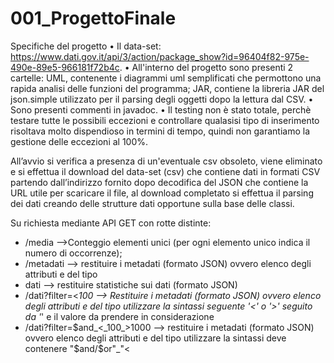 # 001_ProgettoFinale

Specifiche del progetto
• Il data-set: https://www.dati.gov.it/api/3/action/package_show?id=96404f82-975e-490e-89e5-966181f72b4c.
• All'interno del progetto sono presenti 2 cartelle: UML, contenente i diagrammi uml semplificati che permottono una rapida analisi delle funzioni del programma; JAR, contiene la libreria JAR del json.simple utilizzato per il parsing degli oggetti dopo la lettura dal CSV.
• Sono presenti commenti in javadoc.
• Il testing non è stato totale, perchè testare tutte le possibili eccezioni e controllare qualasisi tipo di inserimento risoltava molto dispendioso in termini di tempo, quindi non garantiamo la gestione delle eccezioni al 100%.

All’avvio si verifica a presenza di un'eventuale csv obsoleto, viene eliminato e si effettua il download del data-set (csv) che contiene dati in formati CSV partendo dall’indirizzo fornito dopo decodifica del JSON che contiene la URL utile per scaricare il file, al download completato si effettua il parsing dei dati creando delle strutture dati opportune sulla base delle classi.

Su richiesta mediante API GET con rotte distinte:
- /media -->Conteggio elementi unici (per ogni elemento unico indica il numero di occorrenze);
- /metadati --> restituire i metadati (formato JSON) ovvero elenco degli attributi e del tipo
- dati --> restituire statistiche sui dati (formato JSON)
- /dati?filter=<_100 --> Restituire i metadati (formato JSON) ovvero elenco degli attributi e del tipo utilizzare la sintassi seguente '<' o '>' seguito da '_' e il valore da prendere in considerazione
- /dati?filter=$and_<_100_>1000 --> restituire i metadati (formato JSON) ovvero elenco degli attributi e del tipo utilizzare la sintassi deve contenere "$and/$or"_"<
